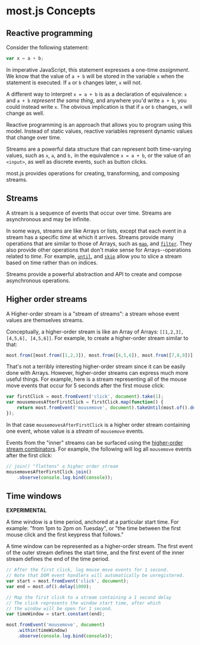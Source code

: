# most.js Concepts

## Reactive programming

Consider the following statement:

```js
var x = a + b;
```

In imperative JavaScript, this statement expresses a one-time *assignment*.  We know that the value of `a + b` will be stored in the variable `x` when the statement is executed.  If `a` or `b` changes later, `x` will not.

A different way to interpret `x = a + b` is as a declaration of equivalence: `x` and `a + b` *represent the same thing*, and anywhere you'd write `a + b`, you could instead write `x`.  The obvious implication is that if `a` or `b` changes, `x` will change as well.

Reactive programming is an approach that allows you to program using this model.  Instead of static values, reactive variables represent dynamic values that change over time.

Streams are a powerful data structure that can represent both time-varying values, such as `x`, `a`, and `b,` in the equivalence `x = a + b`, or the value of an `<input>`, as well as discrete events, such as button clicks.

most.js provides operations for creating, transforming, and composing streams.

## Streams

A stream is a sequence of events that occur over time.  Streams are asynchronous and may be infinite.

In some ways, streams are like Arrays or lists, except that each event in a stream has a specific *time* at which it arrives.  Streams provide many operations that are similar to those of Arrays, such as [`map`](api.md#map), and [`filter`](api.md#filter).  They also provide other operations that don't make sense for Arrays--operations related to *time*.  For example, [`until`](api.md#until), and [`skip`](api.md#skip) allow you to slice a stream based on time rather than on indices.

Streams provide a powerful abstraction and API to create and compose asynchronous operations.

## Higher order streams

A Higher-order stream is a "stream of streams": a stream whose event values are themselves streams.

Conceptually, a higher-order stream is like an Array of Arrays: `[[1,2,3], [4,5,6], [4,5,6]]`.  For example, to create a higher-order stream similar to that:

```js
most.from([most.from([1,2,3]), most.from([4,5,6]), most.from([7,8,9])]);
```

That's not a terribly interesting higher-order stream since it can be easily done with Arrays.  However, higher-order streams can express much more useful things. For example, here is a stream representing all of the mouse move events that occur for 5 seconds after the first mouse click:

```js
var firstClick = most.fromEvent('click', document).take(1);
var mousemovesAfterFirstClick = firstClick.map(function() {
	return most.fromEvent('mousemove', document).takeUntil(most.of().delay(5000));
});
```

In that case `mousemovesAfterFirstClick` is a higher order stream containing one event, whose value is a *stream* of `mousemove` events.

Events from the "inner" streams can be surfaced using the [higher-order stream combinators](api.md#combining-higher-order-streams).  For example, the following will log all `mousemove` events after the first click:

```js
// join() "flattens" a higher order stream
mousemovesAfterFirstClick.join()
	.observe(console.log.bind(console));
```

## Time windows

**EXPERIMENTAL**

A time window is a time period, anchored at a particular start time.  For example: "from 1pm to 2pm on Tuesday", or "the time between the first mouse click and the first keypress that follows."

A time window can be represented as a higher-order stream.  The first event of the outer stream defines the start time, and the first event of the inner stream defines the end of the time period.

```js
// After the first click, log mouse move events for 1 second.
// Note that DOM event handlers will automatically be unregistered.
var start = most.fromEvent('click', document);
var end = most.of().delay(1000);

// Map the first click to a stream containing a 1 second delay
// The click represents the window start time, after which
// the window will be open for 1 second.
var timeWindow = start.constant(end);

most.fromEvent('mousemove', document)
	.within(timeWindow)
	.observe(console.log.bind(console));
```
